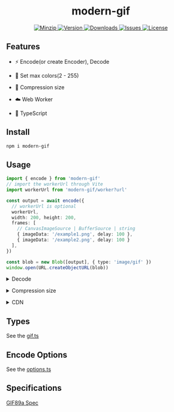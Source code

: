 <h1 align="center">modern-gif</h1>

<p align="center">
  <a href="https://unpkg.com/modern-gif">
    <img src="https://img.shields.io/bundlephobia/minzip/modern-gif" alt="Minzip">
  </a>
  <a href="https://www.npmjs.com/package/modern-gif">
    <img src="https://img.shields.io/npm/v/modern-gif.svg" alt="Version">
  </a>
  <a href="https://www.npmjs.com/package/modern-gif">
    <img src="https://img.shields.io/npm/dm/modern-gif" alt="Downloads">
  </a>
  <a href="https://github.com/qq15725/modern-gif/issues">
    <img src="https://img.shields.io/github/issues/qq15725/modern-gif" alt="Issues">
  </a>
  <a href="https://github.com/qq15725/modern-gif/blob/main/LICENSE">
    <img src="https://img.shields.io/npm/l/modern-gif.svg" alt="License">
  </a>
</p>

## Features

- ⚡️ Encode(or create Encoder), Decode

- 🎨 Set max colors(2 - 255)

- 🦄️ Compression size

- ☁️️ Web Worker

- 🦾 TypeScript

## Install

```sh
npm i modern-gif
```

## Usage

```ts
import { encode } from 'modern-gif'
// import the workerUrl through Vite
import workerUrl from 'modern-gif/worker?url'

const output = await encode({
  // workerUrl is optional
  workerUrl,
  width: 200, height: 200,
  frames: [
    // CanvasImageSource | BufferSource | string
    { imageData: '/example1.png', delay: 100 },
    { imageData: '/example2.png', delay: 100 }
  ],
})

const blob = new Blob([output], { type: 'image/gif' })
window.open(URL.createObjectURL(blob))
```

<details>
<summary>Decode</summary><br>

```ts
import { decode, decodeFrames } from 'modern-gif'
import workerUrl from 'modern-gif/worker?url'

const buffer = await window.fetch('/test.gif')
  .then(res => res.arrayBuffer())

// GIF file format data without image data
const gif = decode(buffer)
console.log(gif)

// Image data for all frames (workerUrl is optional)
const frames = await decodeFrames(buffer, { workerUrl })
frames.forEach(frame => {
  const canvas = document.createElement('canvas')
  canvas.width = frame.width
  canvas.height = frame.height
  canvas.getContext('2d').putImageData(
    new ImageData(frame.imageData, frame.width, frame.height),
    0, 0,
  )
  document.body.append(canvas)
})
```

<br></details>

<details>
<summary>Compression size</summary><br>

It is easy to compress a gif by encoding and decoding

```ts
import { decode, decodeFrames, encode } from 'modern-gif'
// import the workerUrl through Vite
import workerUrl from 'modern-gif/worker?url'

const buffer = await window.fetch('/test.gif')
  .then(res => res.arrayBuffer())

const gif = decode(buffer)
// workerUrl is optional
const frames = await decodeFrames(buffer, { workerUrl })
const output = await encode({
  // workerUrl is optional
  workerUrl, workerNumber: 2,
  width: gif.width, height: gif.height,
  frames,
  // lossy compression 2 - 255
  maxColors: 255,
})

const blob = new Blob([output], { type: 'image/gif' })
window.open(URL.createObjectURL(blob))
```

<br></details>

<details>
<summary>CDN</summary><br>

```html
<script src="https://unpkg.com/modern-gif"></script>
<script>
  modernGif.encode({
    width: 200, height: 200,
    frames: [
      // CanvasImageSource | BufferSource | string
      { imageData: '/example1.png', delay: 100 },
      { imageData: '/example2.png', delay: 100 }
    ],
  }).then(output => {
    const blob = new Blob([output], { type: 'image/gif' })
    const link = document.createElement('a')
    link.download = 'screenshot.png'
    link.href = URL.createObjectURL(blob)
    link.click()
  })
</script>
```

<br></details>

## Types

See the [gif.ts](src/gif.ts)

## Encode Options

See the [options.ts](src/options.ts)

## Specifications

[GIF89a Spec](https://www.w3.org/Graphics/GIF/spec-gif89a.txt)
